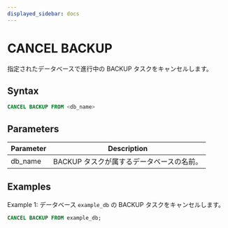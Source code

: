 ```yaml
---
displayed_sidebar: docs
---
```


# CANCEL BACKUP

指定されたデータベースで進行中の BACKUP タスクをキャンセルします。

## Syntax

```SQL
CANCEL BACKUP FROM <db_name>
```

## Parameters

| **Parameter** | **Description**                                       |
| ------------- | ----------------------------------------------------- |
| db_name       | BACKUP タスクが属するデータベースの名前。             |

## Examples

Example 1: データベース `example_db` の BACKUP タスクをキャンセルします。

```SQL
CANCEL BACKUP FROM example_db;
```